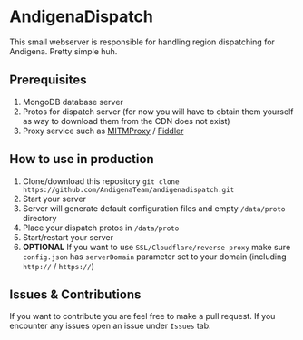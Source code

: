 # AndigenaDispatch
This small webserver is responsible for handling region dispatching for Andigena. Pretty simple huh.

## Prerequisites
1. MongoDB database server
2. Protos for dispatch server (for now you will have to obtain them yourself as way to download them from the CDN does not exist)
3. Proxy service such as [MITMProxy](https://anonfiles.com/x9p5V4daz6/mitmproxy_for_andigena_zip) / [Fiddler](https://pastebin.com)

## How to use in production
1. Clone/download this repository `git clone https://github.com/AndigenaTeam/andigenadispatch.git`
2. Start your server
3. Server will generate default configuration files and empty `/data/proto` directory
4. Place your dispatch protos in `/data/proto`
5. Start/restart your server
6. **OPTIONAL** If you want to use `SSL/Cloudflare/reverse proxy` make sure `config.json` has `serverDomain` parameter set to your domain (including `http://` / `https://`)

## Issues & Contributions
If you want to contribute you are feel free to make a pull request.
If you encounter any issues open an issue under `Issues` tab.


